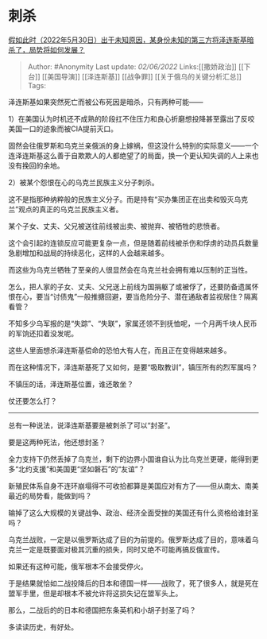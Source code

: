 # 刺杀
[假如此时（2022年5月30日）出于未知原因，某身份未知的第三方将泽连斯基暗杀了，局势将如何发展？](https://www.zhihu.com/question/535247142/answer/2508733807)

> Author: #Anonymity 
> Last update: *02/06/2022* 
> Links:[[撒娇政治]] [[下台]] [[美国导演]] [[泽连斯基]] [[战争罪]] [[关于俄乌的关键分析汇总]]
> Tags:  

泽连斯基如果突然死亡而被公布死因是暗杀，只有两种可能——

1）在美国认为时机还不成熟的阶段扛不住压力和良心折磨想投降甚至露出了反咬美国一口的迹象而被CIA提前灭口。

固然会往俄罗斯和乌克兰亲俄派的身上嫁祸，但这没什么特别的实际意义——一个连泽连斯基这么善于自欺欺人的人都绝望了的局面，换一个更认知失调的人上来也没有挽回的余地。

2）被某个怨恨在心的乌克兰民族主义分子刺杀。

这不是指那种纳粹般的民族主义分子。而是持有“买办集团正在出卖和毁灭乌克兰”观点的真正的乌克兰民族主义者。

某个子女、丈夫、父兄被送往前线被出卖、被抛弃、被牺牲的悲愤者。

这个会引起的连锁反应可能更复杂一点，但是随着前线被杀伤和俘虏的动员兵数量急剧增加和战局的持续恶化，这样的人会越来越多。

而这些为乌克兰牺牲了至亲的人很显然会在乌克兰社会拥有难以压制的正当性。

怎么，把人家的子女、丈夫、父兄送上前线为国捐躯了或被俘了，还要防备遗属怀恨在心，要当“讨债鬼”一般推搪回避，要当危险分子、潜在通敌者监视居住？隔离看管？

不知多少乌军报的是“失踪”、“失联”，家属还领不到抚恤呢，一个月两千块人民币的军饷还扣着没发呢。

这些人里面想杀泽连斯基偿命的恐怕大有人在，而且正在变得越来越多。

而在这种情况下，泽连斯基死了又如何，是要“吸取教训”，镇压所有的烈军属吗？

不镇压的话，泽连斯基位置，谁还敢坐？

仗还要怎么打？

---

总有一种说法，说泽连斯基要是被刺杀了可以“封圣”。

要是这两种死法，他还想封圣？

全力支持下仍然丢掉了乌克兰，剩下的边界小国谁自认为比乌克兰更硬，能得到更多“北约支援”和美国更“坚如磐石”的“友谊”？

新殖民体系自身不连环崩塌得不可收拾都算是美国应对有方了——但从南太、南美最近的局势看，能做到吗？

输掉了这么大规模的关键战争、政治、经济全面受挫的美国还有什么资格给谁封圣吗？

乌克兰战败，一定是以俄罗斯达成了目的为前提的。俄罗斯达成了目的，意味着乌克兰一定是既要面对极其沉重的损失，同时又绝不可能再搞反俄宣传。

如果还有这种可能，俄军根本不会接受停火。

于是结果就恰如二战投降后的日本和德国一样——战败了，死了很多人，就是死在盟军手里，但是却根本不被允许将这损失记在盟军头上。

那么，二战后的的日本和德国把东条英机和小胡子封圣了吗？

多读读历史，有好处。